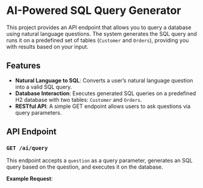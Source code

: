 # AI-Powered SQL Query Generator

This project provides an API endpoint that allows you to query a database using natural language questions. The system generates the SQL query and runs it on a predefined set of tables (`Customer` and `Orders`), providing you with results based on your input.

## Features

- **Natural Language to SQL**: Converts a user’s natural language question into a valid SQL query.
- **Database Interaction**: Executes generated SQL queries on a predefined H2 database with two tables: `Customer` and `Orders`.
- **RESTful API**: A simple GET endpoint allows users to ask questions via query parameters.

## API Endpoint

### `GET /ai/query`

This endpoint accepts a `question` as a query parameter, generates an SQL query based on the question, and executes it on the database.

**Example Request**:
